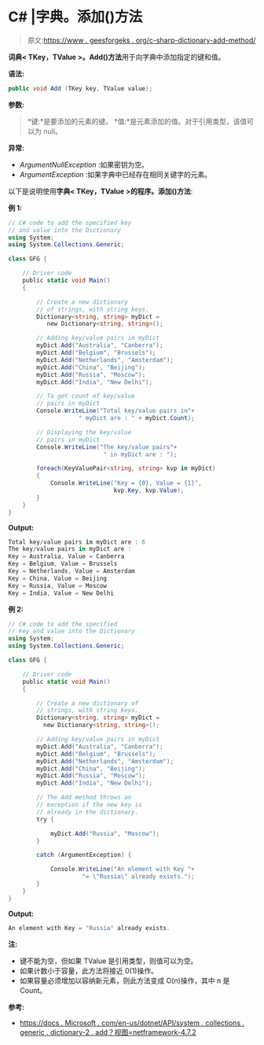 # C# |字典。添加()方法

> 原文:[https://www . geesforgeks . org/c-sharp-dictionary-add-method/](https://www.geeksforgeeks.org/c-sharp-dictionary-add-method/)

**词典< TKey，TValue >。Add()方法**用于向字典中添加指定的键和值。

**语法:**

```cs
public void Add (TKey key, TValue value);

```

**参数:**

> *键:*是要添加的元素的键。
> *值:*是元素添加的值。对于引用类型，该值可以为 null。

**异常:**

*   *ArgumentNullException* :如果密钥为空。
*   *ArgumentException* :如果字典中已经存在相同关键字的元素。

以下是说明使用**字典< TKey，TValue >的程序。添加()方法**:

**例 1:**

```cs
// C# code to add the specified key
// and value into the Dictionary
using System;
using System.Collections.Generic;

class GFG {

    // Driver code
    public static void Main()
    {

        // Create a new dictionary 
        // of strings, with string keys.
        Dictionary<string, string> myDict = 
           new Dictionary<string, string>();

        // Adding key/value pairs in myDict
        myDict.Add("Australia", "Canberra");
        myDict.Add("Belgium", "Brussels");
        myDict.Add("Netherlands", "Amsterdam");
        myDict.Add("China", "Beijing");
        myDict.Add("Russia", "Moscow");
        myDict.Add("India", "New Delhi");

        // To get count of key/value
        // pairs in myDict
        Console.WriteLine("Total key/value pairs in"+
                    " myDict are : " + myDict.Count);

        // Displaying the key/value
        // pairs in myDict
        Console.WriteLine("The key/value pairs"+
                           " in myDict are : ");

        foreach(KeyValuePair<string, string> kvp in myDict)
        {
            Console.WriteLine("Key = {0}, Value = {1}",
                              kvp.Key, kvp.Value);
        }
    }
}
```

**Output:**

```cs
Total key/value pairs in myDict are : 6
The key/value pairs in myDict are : 
Key = Australia, Value = Canberra
Key = Belgium, Value = Brussels
Key = Netherlands, Value = Amsterdam
Key = China, Value = Beijing
Key = Russia, Value = Moscow
Key = India, Value = New Delhi

```

**例 2:**

```cs
// C# code to add the specified 
// key and value into the Dictionary
using System;
using System.Collections.Generic;

class GFG {

    // Driver code
    public static void Main()
    {

        // Create a new dictionary of 
        // strings, with string keys.
        Dictionary<string, string> myDict = 
          new Dictionary<string, string>();

        // Adding key/value pairs in myDict
        myDict.Add("Australia", "Canberra");
        myDict.Add("Belgium", "Brussels");
        myDict.Add("Netherlands", "Amsterdam");
        myDict.Add("China", "Beijing");
        myDict.Add("Russia", "Moscow");
        myDict.Add("India", "New Delhi");

        // The Add method throws an
        // exception if the new key is
        // already in the dictionary.
        try {

            myDict.Add("Russia", "Moscow");
        }

        catch (ArgumentException) {

            Console.WriteLine("An element with Key "+
                     "= \"Russia\" already exists.");
        }
    }
}
```

**Output:**

```cs
An element with Key = "Russia" already exists.

```

**注:**

*   键不能为空，但如果 TValue 是引用类型，则值可以为空。
*   如果计数小于容量，此方法将接近 0(1)操作。
*   如果容量必须增加以容纳新元素，则此方法变成 O(n)操作，其中 n 是 Count。

**参考:**

*   [https://docs . Microsoft . com/en-us/dotnet/API/system . collections . generic . dictionary-2 . add？视图=netframework-4.7.2](https://docs.microsoft.com/en-us/dotnet/api/system.collections.generic.dictionary-2.add?view=netframework-4.7.2)